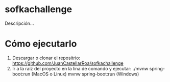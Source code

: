 # sofkachallenge

Descripción...

# Cómo ejecutarlo
1. Descargar o clonar el repositrio:  
   https://github.com/JuanCastellarRoa/sofkachallenge
2. Ir a la raíz del proyecto en la lina de comando y ejecutar:
   ./mvnw spring-boot:run (MacOS o Linux)
   mvnw spring-boot:run (Windows)
